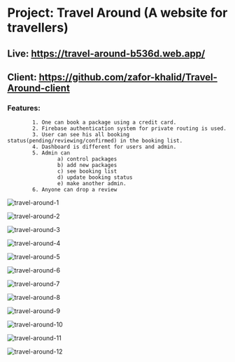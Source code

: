 # Project: Travel Around (A website for travellers)
## Live: https://travel-around-b536d.web.app/
## Client: https://github.com/zafor-khalid/Travel-Around-client
### Features: 
            
            1. One can book a package using a credit card.
            2. Firebase authentication system for private routing is used.
            3. User can see his all booking status(pending/reviewing/confirmed) in the booking list.
            4. Dashboard is different for users and admin.
            5. Admin can 
                    a) control packages 
                    b) add new packages 
                    c) see booking list 
                    d) update booking status 
                    e) make another admin.
            6. Anyone can drop a review

           
![travel-around-1](https://user-images.githubusercontent.com/76748851/116690159-d0718f80-a9da-11eb-81f3-e78a9341a891.png)

![travel-around-2](https://user-images.githubusercontent.com/76748851/116690161-d1a2bc80-a9da-11eb-9b43-192010eefa24.png)

![travel-around-3](https://user-images.githubusercontent.com/76748851/116690164-d2d3e980-a9da-11eb-88ea-1de31f3e9791.png)

![travel-around-4](https://user-images.githubusercontent.com/76748851/116690167-d4051680-a9da-11eb-804a-7b7a08fc3249.png)

![travel-around-5](https://user-images.githubusercontent.com/76748851/116690170-d5364380-a9da-11eb-8fc7-8019907511fa.jpg)

![travel-around-6](https://user-images.githubusercontent.com/76748851/116690180-d7000700-a9da-11eb-9207-7522d24d987f.png)

![travel-around-7](https://user-images.githubusercontent.com/76748851/116690183-d8313400-a9da-11eb-80db-694dd03914ca.png)

![travel-around-8](https://user-images.githubusercontent.com/76748851/116690186-d9626100-a9da-11eb-9a58-d0f340ef1d2f.png)

![travel-around-9](https://user-images.githubusercontent.com/76748851/116690188-da938e00-a9da-11eb-9777-89e0139a5204.png)

![travel-around-10](https://user-images.githubusercontent.com/76748851/116690191-dbc4bb00-a9da-11eb-8200-857357264a86.png)

![travel-around-11](https://user-images.githubusercontent.com/76748851/116690198-de271500-a9da-11eb-9acf-099ce308d7fb.png)

![travel-around-12](https://user-images.githubusercontent.com/76748851/116690206-e1220580-a9da-11eb-850a-bfac6c8409b4.png)

